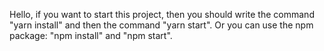 Hello, if you want to start this project, then you should write the command "yarn install" and then the command "yarn start". 
Or you can use the npm package: "npm install" and "npm start".
